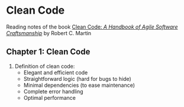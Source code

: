 # Clean Code  
Reading notes of the book [Clean Code: *A Handbook of Agile Software Craftsmanship*](https://www.investigatii.md/uploads/resurse/Clean_Code.pdf) by Robert C. Martin  
## Chapter 1: Clean Code  
1. Definition of clean code:  
    * Elegant and efficient code
    * Straightforward logic (hard for bugs to hide)
    * Minimal dependencies (to ease maintenance)
    * Complete error handling
    * Optimal performance
